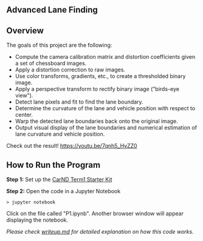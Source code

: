 ## Advanced Lane Finding

Overview
---

The goals of this project are the following:

* Compute the camera calibration matrix and distortion coefficients given a set of chessboard images.
* Apply a distortion correction to raw images.
* Use color transforms, gradients, etc., to create a thresholded binary image.
* Apply a perspective transform to rectify binary image ("birds-eye view").
* Detect lane pixels and fit to find the lane boundary.
* Determine the curvature of the lane and vehicle position with respect to center.
* Warp the detected lane boundaries back onto the original image.
* Output visual display of the lane boundaries and numerical estimation of lane curvature and vehicle position.

Check out the result!
https://youtu.be/7qnh5_HvZZ0

How to Run the Program
---

**Step 1:** Set up the [CarND Term1 Starter Kit](https://github.com/udacity/CarND-Term1-Starter-Kit/blob/master/README.md)

**Step 2:** Open the code in a Jupyter Notebook

`> jupyter notebook`

Click on the file called "P1.ipynb".  Another browser window will appear displaying the notebook.  

*Please check [writeup.md](https://github.com/Kazutaka333/AdvancedLaneLineFinder/blob/master/writeup.md) for detailed explanation on how this code works.*
